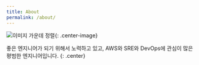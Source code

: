 ```yaml
---
title: About
permalink: /about/
---
```


![이미지 가운데 정렬](/image/profile/profile.jpg/200x200){: .center-image}

좋은 엔지니어가 되기 위해서 노력하고 있고, AWS와 SRE와 DevOps에 관심이 많은 평범한 엔지니어입니다.
{: .center}
